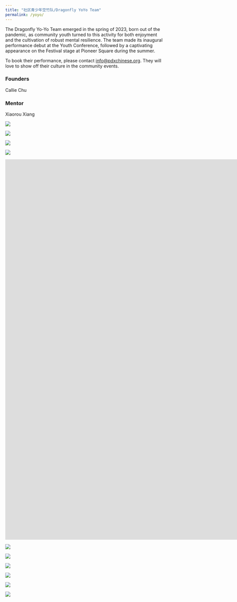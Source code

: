 ```yaml
---
title: "社区青少年空竹队/Dragonfly YoYo Team"
permalink: /yoyo/
---
```


The Dragonfly Yo-Yo Team emerged in the spring of 2023, born out of the pandemic, as community youth turned to this activity for both enjoyment and the cultivation of robust mental resilience. The team made its inaugural performance debut at the Youth Conference, followed by a captivating appearance on the Festival stage at Pioneer Square during the summer.

To book their performance, please contact [info@pdxchinese.org](mailto:info@pdxchinese.org). They will love to show off their culture in the community events.

### Founders

Callie Chu

### Mentor

Xiaorou Xiang

![](https://res.cloudinary.com/dhngj18do/image/upload/f_auto,q_auto/v1/images/2023_chinese_festival_yoyo_01)

![](https://res.cloudinary.com/dhngj18do/image/upload/f_auto,q_auto/v1/images/2023_chinese_festival_yoyo_02)

![](https://res.cloudinary.com/dhngj18do/image/upload/f_auto,q_auto/v1/images/2023_chinese_festival_yoyo_03)

![](https://res.cloudinary.com/dhngj18do/image/upload/f_auto,q_auto/v1/images/2023_chinese_festival_yoyo_00)

<iframe width="2135" height="1200" src="https://www.youtube.com/embed/OTYKtwNo7oQ" title="Untitled video 16" frameborder="0" allow="accelerometer; autoplay; clipboard-write; encrypted-media; gyroscope; picture-in-picture; web-share" allowfullscreen></iframe>

<br>

![](https://res.cloudinary.com/dhngj18do/image/upload/f_auto,q_auto/v1/images/369851384_287922147206208_6427446102597119173_n)

![](https://res.cloudinary.com/dhngj18do/image/upload/f_auto,q_auto/v1/images/370439212_287921907206232_4373963875256704060_n)

![](https://res.cloudinary.com/dhngj18do/image/upload/f_auto,q_auto/v1/images/370538899_287922120539544_2177815326312774083_n)

![](https://res.cloudinary.com/dhngj18do/image/upload/f_auto,q_auto/v1/images/370587997_287921963872893_8780475839541714919_n)

![](https://res.cloudinary.com/dhngj18do/image/upload/f_auto,q_auto/v1/images/370594705_287921857206237_7452105025048896655_n)

![](https://res.cloudinary.com/dhngj18do/image/upload/f_auto,q_auto/v1/images/371822847_287921877206235_2804618339096733958_n)
